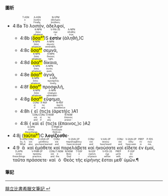 #### 圖析


- <rt>4:8a</rt> <RUBY><ruby><ruby>Τὸ<rt>‑</rt></ruby><rt>ὁ</rt></ruby><rt>T-ASN</rt></RUBY> <RUBY><ruby><ruby>λοιπόν,<rt>Finally,</rt></ruby><rt>λοιπόν</rt></ruby><rt>A-ASN</rt></RUBY> <RUBY><ruby><ruby>ἀδελφοί,<rt>brothers,</rt></ruby><rt>ἀδελφός</rt></ruby><rt>N-VPM</rt></RUBY> 
	- <rt>4:8b</rt> (<RUBY><ruby><ruby><mark>ὅσα°¹</mark><rt>whatever</rt></ruby><rt>ὅσος</rt></ruby><rt>K-NPN</rt></RUBY>)S <RUBY><ruby><ruby>**ἐστὶν**<rt>is</rt></ruby><rt>εἰμί</rt></ruby><rt>V-PAI-3S</rt></RUBY> (<RUBY><ruby><ruby>ἀληθῆ,<rt>true,</rt></ruby><rt>ἀληθής</rt></ruby><rt>A-NPN</rt></RUBY>)C
	- <rt>4:8c</rt> <RUBY><ruby><ruby><mark>ὅσα°¹</mark><rt>whatever</rt></ruby><rt>ὅσος</rt></ruby><rt>K-NPN</rt></RUBY> <RUBY><ruby><ruby>σεμνά,<rt>venerable,</rt></ruby><rt>σεμνός</rt></ruby><rt>A-NPN</rt></RUBY> 
	- <rt>4:8d</rt> <RUBY><ruby><ruby><mark>ὅσα°¹</mark><rt>whatever</rt></ruby><rt>ὅσος</rt></ruby><rt>K-NPN</rt></RUBY> <RUBY><ruby><ruby>δίκαια,<rt>right,</rt></ruby><rt>δίκαιος</rt></ruby><rt>A-NPN</rt></RUBY> 
	- <rt>4:8e</rt> <RUBY><ruby><ruby><mark>ὅσα°¹</mark><rt>whatever</rt></ruby><rt>ὅσος</rt></ruby><rt>K-NPN</rt></RUBY> <RUBY><ruby><ruby>ἁγνά,<rt>pure,</rt></ruby><rt>ἁγνός</rt></ruby><rt>A-NPN</rt></RUBY> 
	- <rt>4:8f</rt> <RUBY><ruby><ruby><mark>ὅσα°¹</mark><rt>whatever</rt></ruby><rt>ὅσος</rt></ruby><rt>K-NPN</rt></RUBY> <RUBY><ruby><ruby>προσφιλῆ,<rt>lovely,</rt></ruby><rt>προσφιλής</rt></ruby><rt>A-NPN</rt></RUBY> 
	- <rt>4:8g</rt> <RUBY><ruby><ruby><mark>ὅσα°¹</mark><rt>whatever</rt></ruby><rt>ὅσος</rt></ruby><rt>K-NPN</rt></RUBY> <RUBY><ruby><ruby>εὔφημα,<rt>admirable -</rt></ruby><rt>εὔφημος</rt></ruby><rt>A-NPN</rt></RUBY> 
	- <rt>4:8h</rt> { <RUBY><ruby><ruby>εἴ<rt>if</rt></ruby><rt>εἰ</rt></ruby><rt>CONJ</rt></RUBY> (<RUBY><ruby><ruby>τις<rt>any</rt></ruby><rt>τις</rt></ruby><rt>X-NSF</rt></RUBY>)s (<RUBY><ruby><ruby>ἀρετὴ<rt>excellence</rt></ruby><rt>ἀρετή</rt></ruby><rt>N-NSF</rt></RUBY>)c }A1
	- <rt>4:8i</rt> { <RUBY><ruby><ruby>καὶ<rt>and</rt></ruby><rt>καί</rt></ruby><rt>CONJ</rt></RUBY> <RUBY><ruby><ruby>εἴ<rt>if</rt></ruby><rt>εἰ</rt></ruby><rt>CONJ</rt></RUBY> (<RUBY><ruby><ruby>τις<rt>any</rt></ruby><rt>τις</rt></ruby><rt>X-NSM</rt></RUBY>)s (<RUBY><ruby><ruby>ἔπαινος,<rt>praise -</rt></ruby><rt>ἔπαινος</rt></ruby><rt>N-NSM</rt></RUBY>)c }A2 
- <rt>4:8j</rt> (<RUBY><ruby><ruby><mark>ταῦτα°¹</mark><rt>these things</rt></ruby><rt>οὗτος</rt></ruby><rt>D-APN</rt></RUBY>)C <RUBY><ruby><ruby>**λογίζεσθε·**<rt>think on.</rt></ruby><rt>λογίζομαι</rt></ruby><rt>V-PNM-2P</rt></RUBY> 
- <rt>4:9</rt> <RUBY><ruby><ruby>ἃ<rt>What</rt></ruby><rt>ὅς, ἥ</rt></ruby><rt>R-APN</rt></RUBY> <RUBY><ruby><ruby>καὶ<rt>also</rt></ruby><rt>καί</rt></ruby><rt>CONJ</rt></RUBY> <RUBY><ruby><ruby>ἐμάθετε<rt>you have learned</rt></ruby><rt>μανθάνω</rt></ruby><rt>V-2AAI-2P</rt></RUBY> <RUBY><ruby><ruby>καὶ<rt>and</rt></ruby><rt>καί</rt></ruby><rt>CONJ</rt></RUBY> <RUBY><ruby><ruby>παρελάβετε<rt>have received</rt></ruby><rt>παραλαμβάνω</rt></ruby><rt>V-2AAI-2P</rt></RUBY> <RUBY><ruby><ruby>καὶ<rt>and</rt></ruby><rt>καί</rt></ruby><rt>CONJ</rt></RUBY> <RUBY><ruby><ruby>ἠκούσατε<rt>have heard</rt></ruby><rt>ἀκούω</rt></ruby><rt>V-AAI-2P</rt></RUBY> <RUBY><ruby><ruby>καὶ<rt>and</rt></ruby><rt>καί</rt></ruby><rt>CONJ</rt></RUBY> <RUBY><ruby><ruby>εἴδετε<rt>have seen</rt></ruby><rt>εἴδω</rt></ruby><rt>V-2AAI-2P</rt></RUBY> <RUBY><ruby><ruby>ἐν<rt>in</rt></ruby><rt>ἐν</rt></ruby><rt>PREP</rt></RUBY> <RUBY><ruby><ruby>ἐμοί,<rt>me,</rt></ruby><rt>ἐγώ</rt></ruby><rt>P-1DS</rt></RUBY> <RUBY><ruby><ruby>ταῦτα<rt>these things</rt></ruby><rt>οὗτος</rt></ruby><rt>D-APN</rt></RUBY> <RUBY><ruby><ruby>πράσσετε·<rt>practice;</rt></ruby><rt>πράσσω</rt></ruby><rt>V-PAM-2P</rt></RUBY> <RUBY><ruby><ruby>καὶ<rt>and</rt></ruby><rt>καί</rt></ruby><rt>CONJ</rt></RUBY> <RUBY><ruby><ruby>ὁ<rt>the</rt></ruby><rt>ὁ</rt></ruby><rt>T-NSM</rt></RUBY> <RUBY><ruby><ruby>Θεὸς<rt>God</rt></ruby><rt>θεός</rt></ruby><rt>N-NSM</rt></RUBY> <RUBY><ruby><ruby>τῆς<rt>‑</rt></ruby><rt>ὁ</rt></ruby><rt>T-GSF</rt></RUBY> <RUBY><ruby><ruby>εἰρήνης<rt>of peace</rt></ruby><rt>εἰρήνη</rt></ruby><rt>N-GSF</rt></RUBY> <RUBY><ruby><ruby>ἔσται<rt>will be</rt></ruby><rt>εἰμί</rt></ruby><rt>V-FDI-3S</rt></RUBY> <RUBY><ruby><ruby>μεθ᾽<rt>with</rt></ruby><rt>μετά</rt></ruby><rt>PREP</rt></RUBY> <RUBY><ruby><ruby>ὑμῶν.¶<rt>you.</rt></ruby><rt>σύ</rt></ruby><rt>P-2GP</rt></RUBY> 

#### 筆記



---
[腓立比書希臘文筆記  ↵](Philippians-Notes.md)